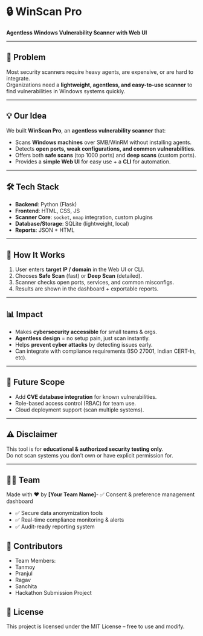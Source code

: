 # 🔒 WinScan Pro  
**Agentless Windows Vulnerability Scanner with Web UI**  

---

## 🚩 Problem  
Most security scanners require heavy agents, are expensive, or are hard to integrate.  
Organizations need a **lightweight, agentless, and easy-to-use scanner** to find vulnerabilities in Windows systems quickly.  

---

## 💡 Our Idea  
We built **WinScan Pro**, an **agentless vulnerability scanner** that:  
- Scans **Windows machines** over SMB/WinRM without installing agents.  
- Detects **open ports, weak configurations, and common vulnerabilities**.  
- Offers both **safe scans** (top 1000 ports) and **deep scans** (custom ports).  
- Provides a **simple Web UI** for easy use + a **CLI** for automation.  

---

## 🛠️ Tech Stack  
- **Backend**: Python (Flask)  
- **Frontend**: HTML, CSS, JS  
- **Scanner Core**: `socket`, `nmap` integration, custom plugins  
- **Database/Storage**: SQLite (lightweight, local)  
- **Reports**: JSON + HTML  

---

## 🚀 How It Works  
1. User enters **target IP / domain** in the Web UI or CLI.  
2. Chooses **Safe Scan** (fast) or **Deep Scan** (detailed).  
3. Scanner checks open ports, services, and common misconfigs.  
4. Results are shown in the dashboard + exportable reports.  

---

## 📊 Impact  
- Makes **cybersecurity accessible** for small teams & orgs.  
- **Agentless design** = no setup pain, just scan instantly.  
- Helps **prevent cyber attacks** by detecting issues early.  
- Can integrate with compliance requirements (ISO 27001, Indian CERT-In, etc).  

---

## 🎯 Future Scope  
- Add **CVE database integration** for known vulnerabilities.  
- Role-based access control (RBAC) for team use.  
- Cloud deployment support (scan multiple systems).  

---

## ⚠️ Disclaimer  
This tool is for **educational & authorized security testing only**.  
Do not scan systems you don’t own or have explicit permission for.  

---

## 👨‍💻 Team  
Made with ❤️ by **[Your Team Name]**- ✅ Consent & preference management dashboard  
- ✅ Secure data anonymization tools  
- ✅ Real-time compliance monitoring & alerts  
- ✅ Audit-ready reporting system  

## 👥 Contributors  
- Team Members:
- Tanmoy 
- Pranjul
- Ragav
- Sanchita
- Hackathon Submission Project  

## 📄 License  
This project is licensed under the MIT License – free to use and modify.  
